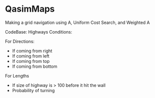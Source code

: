 # QasimMaps
Making a grid navigation using A, Uniform Cost Search, and Weighted A

CodeBase:
Highways Conditions:

For Directions:
* If coming from right
* If coming from left
* If coming from top
* If coming from bottom

For Lengths
* If size of highway is > 100 before it hit the wall
*  Probability of turning


